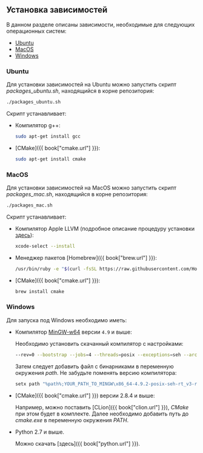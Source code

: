 ## Установка зависимостей

В данном разделе описаны зависимости, необходимые для следующих операционных систем:

- [Ubuntu](#ubuntu)
- [MacOS](#macos)
- [Windows](#windows)

### Ubuntu<a id="ubuntu"></a>

Для установки зависимостей на Ubuntu можно запустить скрипт *packages_ubuntu.sh*, находящийся в корне репозитория:

```bash
./packages_ubuntu.sh
```

Скрипт устанавливает:

- Компилятор g++:

  ```bash
  sudo apt-get install gcc
  ```

- [CMake]({{ book["cmake.url"] }}):

  ```bash
  sudo apt-get install cmake
  ```

### MacOS<a id="macos"></a>

Для установки зависимостей на MacOS можно запустить скрипт *packages_mac.sh*, находящийся в корне репозитория:

```bash
./packages_mac.sh
```

Скрипт устанавливает:

- Компилятор Apple LLVM (подробное описание процедуру установки [здесь](http://osxdaily.com/2014/02/12/install-command-line-tools-mac-os-x/)):

  ```bash
  xcode-select --install
  ```

- Менеджер пакетов [Homebrew]({{ book["brew.url"] }}):

  ```bash
  /usr/bin/ruby -e "$(curl -fsSL https://raw.githubusercontent.com/Homebrew/install/master/install)"
  ```

- [CMake]({{ book["cmake.url"] }}):

  ```bash
  brew install cmake
  ```

### Windows<a id="windows"></a>

Для запуска под Windows необходимо иметь:

- Компилятор [MinGW-w64](http://sourceforge.net/projects/mingw-w64/) версии `4.9` и выше:

  Необходимо установить скачанный компилятор с настройками:

  ```bash
  --rev=0 --bootstrap --jobs=4 --threads=posix --exceptions=seh --arch=x86_64
  ```

  Затем следует добавить файл с бинарниками в переменную окружения *path*.
  Не забудьте поменять версию компилятора:

  ```bash
  setx path "%path%;YOUR_PATH_TO_MINGW\x86_64-4.9.2-posix-seh-rt_v3-rev0\mingw64\bin"
  ```

- [CMake]({{ book["cmake.url"] }}) версии 2.8.4 и выше:

  Например, можно поставить [CLion]({{ book["clion.url"] }}), *CMake* при этом будет в комплекте.
  Далее необходимо добавить путь до *cmake.exe* в переменную окружения *PATH*.

- Python 2.7 и выше.

  Можно скачать [здесь]({{ book["python.url"] }}).
